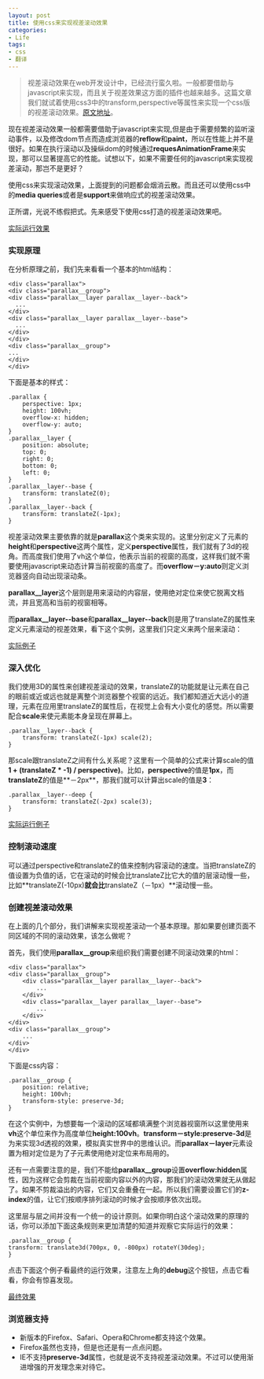 ```yaml
---
layout: post
title: 使用css来实现视差滚动效果
categories:
- Life
tags:
- css
- 翻译
---
```


> 视差滚动效果在web开发设计中，已经流行蛮久啦。一般都要借助与javascript来实现，而且关于视差效果这方面的插件也越来越多。这篇文章我们就试着使用css3中的transform,perspective等属性来实现一个css版的视差滚动效果。[原文地址](http://blog.keithclark.co.uk/pure-css-parallax-websites/)。

现在视差滚动效果一般都需要借助于javascript来实现,但是由于需要频繁的监听滚动事件，以及修改dom节点而造成浏览器的**reflow**和**paint**，所以在性能上并不是很好。如果在执行滚动以及操纵dom的时候通过**requesAnimationFrame**来实现，那可以显著提高它的性能。试想以下，如果不需要任何的javascript来实现视差滚动，那岂不是更好？

使用css来实现滚动效果，上面提到的问题都会烟消云散。而且还可以使用css中的**media queries**或者是**support**来做响应式的视差滚动效果。

正所谓，光说不练假把式。先来感受下使用css打造的视差滚动效果吧。

[实际运行效果](http://blog.keithclark.co.uk/wp-content/uploads/2014/08/demos/3/)

### 实现原理

在分析原理之前，我们先来看看一个基本的html结构：

	<div class="parallax">
  	<div class="parallax__group">
    <div class="parallax__layer parallax__layer--back">
      ...
    </div>
    <div class="parallax__layer parallax__layer--base">
      ...
    </div>
  	</div>
  	<div class="parallax__group">
    ...
  	</div>
	</div>
	
下面是基本的样式：

	.parallax {
  		perspective: 1px;
  		height: 100vh;
  		overflow-x: hidden;
  		overflow-y: auto;
	}
	.parallax__layer {
  		position: absolute;
  		top: 0;
  		right: 0;
  		bottom: 0;
  		left: 0;
  	}
	.parallax__layer--base {
  		transform: translateZ(0);
	}
	.parallax__layer--back {
  		transform: translateZ(-1px);
	}
	
视差滚动效果主要依靠的就是**parallax**这个类来实现的。这里分别定义了元素的**height**和**perspective**这两个属性，定义**perspective**属性，我们就有了3d的视角。而高度我们使用了vh这个单位，他表示当前的视窗的高度，这样我们就不需要使用javascript来动态计算当前视窗的高度了。而**overflow－y:auto**则定义浏览器竖向自动出现滚动条。

**parallax__layer**这个层则是用来滚动的内容层，使用绝对定位来使它脱离文档流，并且宽高和当前的视窗相等。

而**parallax__layer--base**和**parallax__layer--back**则是用了translateZ的属性来定义元素滚动的视差效果，看下这个实例，这里我们只定义来两个层来滚动：

[实际例子](http://blog.keithclark.co.uk/wp-content/uploads/2014/08/demos/1/)

### 深入优化

我们使用3D的属性来创建视差滚动的效果，translateZ的功能就是让元素在自己的眼前或近或远也就是离整个浏览器整个视窗的远近。我们都知道近大远小的道理，元素在应用里translateZ的属性后，在视觉上会有大小变化的感觉。所以需要配合**scale**来使元素能本身呈现在屏幕上。

	.parallax__layer--back {
  		transform: translateZ(-1px) scale(2);
	}
	
那scale跟translateZ之间有什么关系呢？这里有一个简单的公式来计算scale的值**1 + (translateZ * -1) / perspective)**。比如，**perspective**的值是**1px**，而**translateZ**的值是**－2px**，那我们就可以计算出scale的值是**3**：

	.parallax__layer--deep {
  		transform: translateZ(-2px) scale(3);
	}
	
[实际运行例子](http://blog.keithclark.co.uk/wp-content/uploads/2014/08/demos/2/)

### 控制滚动速度

可以通过perspective和translateZ的值来控制内容滚动的速度。当把translateZ的值设置为负值的话，它在滚动的时候会比translateZ比它大的值的层滚动慢一些，比如**translateZ(-10px)**就会比**translateZ（－1px）**滚动慢一些。

### 创建视差滚动效果

在上面的几个部分，我们讲解来实现视差滚动一个基本原理。那如果要创建页面不同区域的不同的滚动效果，该怎么做呢？

首先，我们使用**parallax__group**来组织我们需要创建不同滚动效果的html：

	<div class="parallax">
  	<div class="parallax__group">
    	<div class="parallax__layer parallax__layer--back">
      		...
    	</div>
    	<div class="parallax__layer parallax__layer--base">
      		...
    	</div>
  	</div>
  	<div class="parallax__group">
    	...
  	</div>
	</div>
	
下面是css内容：

	.parallax__group {
  		position: relative;
  		height: 100vh;
  		transform-style: preserve-3d;
	}
	
在这个实例中，为想要每一个滚动的区域都填满整个浏览器视窗所以这里使用来**vh**这个单位来作为高度单位**height:100vh**。**transform－style:preserve-3d**是为来实现3d透视的效果，模拟真实世界中的思维认识。而**parallax－layer**元素设置为相对定位是为了子元素使用绝对定位来布局用的。

还有一点需要注意的是，我们不能给**parallax__group**设置**overflow:hidden**属性，因为这样它会剪裁在当前视窗内容以外的内容，那我们的滚动效果就无从做起了。如果不剪裁溢出的内容，它们又会重叠在一起。所以我们需要设置它们的**z-index**的值，让它们按顺序排列滚动的时候才会按顺序依次出现。

这里层与层之间并没有一个统一的设计原则。如果你明白这个滚动效果的原理的话，你可以添加下面这条规则来更加清楚的知道并观察它实际运行的效果：

	.parallax__group {
    transform: translate3d(700px, 0, -800px) rotateY(30deg);
	}
	
点击下面这个例子看最终的运行效果，注意左上角的**debug**这个按钮，点击它看看，你会有惊喜发现。

[最终效果](http://blog.keithclark.co.uk/wp-content/uploads/2014/08/demos/3/)

### 浏览器支持

* 新版本的Firefox、Safari、Opera和Chrome都支持这个效果。
* Firefox虽然也支持，但是也还是有一点点问题。
* IE不支持**preserve-3d**属性，也就是说不支持视差滚动效果。不过可以使用渐进增强的开发理念来对待它。





	




